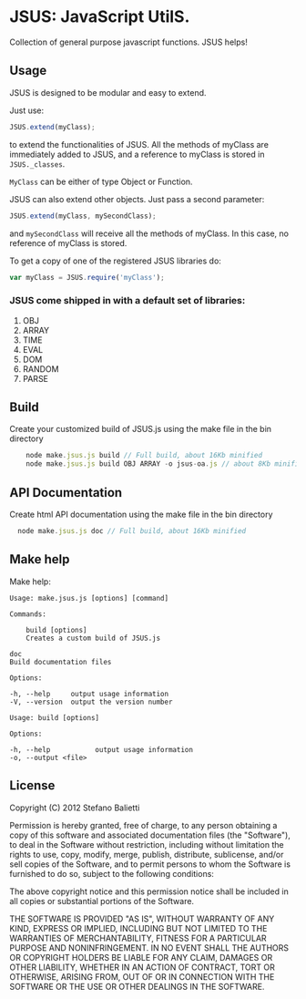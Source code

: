 # JSUS: JavaScript UtilS. 

Collection of general purpose javascript functions. JSUS helps!

## Usage

JSUS is designed to be modular and easy to extend. 

Just use: 

```javascript
JSUS.extend(myClass);
```

to extend the functionalities of JSUS. All the methods of myClass 
are immediately added to JSUS, and a reference to myClass is stored
in `JSUS._classes`.

`MyClass` can be either of type Object or Function.

JSUS can also extend other objects. Just pass a second parameter:

```javascript
JSUS.extend(myClass, mySecondClass);
```

and `mySecondClass` will receive all the methods of myClass. In this case,
no reference of myClass is stored.

To get a copy of one of the registered JSUS libraries do:

```javascript
var myClass = JSUS.require('myClass');
```

### JSUS come shipped in with a default set of libraries:

1. OBJ
2. ARRAY
3. TIME
4. EVAL
5. DOM
6. RANDOM
7. PARSE

## Build

Create your customized build of JSUS.js using the make file in the bin directory

```javascript
	node make.jsus.js build // Full build, about 16Kb minified
	node make.jsus.js build OBJ ARRAY -o jsus-oa.js // about 8Kb minified
```

## API Documentation

Create html API documentation using the make file in the bin directory  

```javascript
  node make.jsus.js doc // Full build, about 16Kb minified
```

## Make help

Make help:

	Usage: make.jsus.js [options] [command]

  	Commands:

		build [options] 
		Creates a custom build of JSUS.js
 
    doc 
    Build documentation files

	Options:

	-h, --help     output usage information
	-V, --version  output the version number

  	Usage: build [options]

	Options:

	-h, --help           output usage information
	-o, --output <file>


## License

Copyright (C) 2012 Stefano Balietti

Permission is hereby granted, free of charge, to any person obtaining a copy of this software and associated documentation files (the "Software"), to deal in the Software without restriction, including without limitation the rights to use, copy, modify, merge, publish, distribute, sublicense, and/or sell copies of the Software, and to permit persons to whom the Software is furnished to do so, subject to the following conditions:

The above copyright notice and this permission notice shall be included in all copies or substantial portions of the Software.

THE SOFTWARE IS PROVIDED "AS IS", WITHOUT WARRANTY OF ANY KIND, EXPRESS OR IMPLIED, INCLUDING BUT NOT LIMITED TO THE WARRANTIES OF MERCHANTABILITY, FITNESS FOR A PARTICULAR PURPOSE AND NONINFRINGEMENT. IN NO EVENT SHALL THE AUTHORS OR COPYRIGHT HOLDERS BE LIABLE FOR ANY CLAIM, DAMAGES OR OTHER LIABILITY, WHETHER IN AN ACTION OF CONTRACT, TORT OR OTHERWISE, ARISING FROM, OUT OF OR IN CONNECTION WITH THE SOFTWARE OR THE USE OR OTHER DEALINGS IN THE SOFTWARE.


